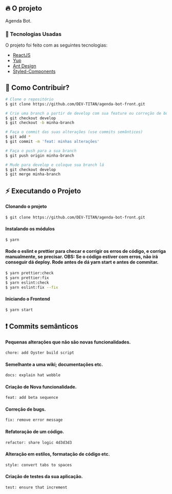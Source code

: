 ## :fire: O projeto

Agenda Bot.

### :rocket: Tecnologias Usadas

O projeto foi feito com as seguintes tecnologias:

- [ReactJS](https://pt-br.reactjs.org/)
- [Yup](https://github.com/jquense/yup)
- [Ant Design](https://ant.design/components/overview/)
- [Styled-Components](https://styled-components.com/)

## :thinking: Como Contribuir?

```bash
# Clone o repositório
$ git clone https://github.com/DEV-TITAN/agenda-bot-front.git

# Crie uma branch a partir de develop com sua feature ou correção de bugs
$ git checkout develop
$ git checkout -b minha-branch

# Faça o commit das suas alterações (use commits semânticos)
$ git add *
$ git commit -m 'feat: minhas alterações'

# Faça o push para a sua branch
$ git push origin minha-branch

# Mude para develop e coloque sua branch lá
$ git checkout develop
$ git merge minha-branch
```

## :zap: Executando o Projeto
#### Clonando o projeto
```sh
$ git clone https://github.com/DEV-TITAN/agenda-bot-front.git
```
#### Instalando os módulos
```sh
$ yarn
```

#### Rode o eslint e prettier para checar e corrigir os erros de código, e corriga manualmente, se precisar. OBS: Se o código estiver com erros, não irá conseguir dá deploy. Rode antes de dá yarn start e antes de commitar.
```sh
$ yarn prettier:check
$ yarn prettier:fix
$ yarn eslint:check
$ yarn eslint:fix --fix
```

#### Iniciando o Frontend
```sh
$ yarn start
```

## :exclamation: Commits semânticos
#### Pequenas alterações que não são novas funcionalidades.
```sh
chore: add Oyster build script
```
#### Semelhante a uma wiki; documentações etc.
```sh
docs: explain hat wobble
```
#### Criação de Nova funcionalidade.
```sh
feat: add beta sequence
```
#### Correção de bugs.
```sh
fix: remove error message
```
#### Refatoração de um código.
```sh
refactor: share logic 4d3d3d3
```
#### Alteração em estilos, formatação de código etc.
```sh
style: convert tabs to spaces
```
#### Criação de testes da sua aplicação.
```sh
test: ensure that increment
```
